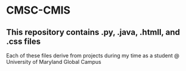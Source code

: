 # CMSC-CMIS

## This repository contains .py, .java, .htmll, and .css files 
Each of these files derive from projects during my time as a student 
@ University of Maryland Global Campus
